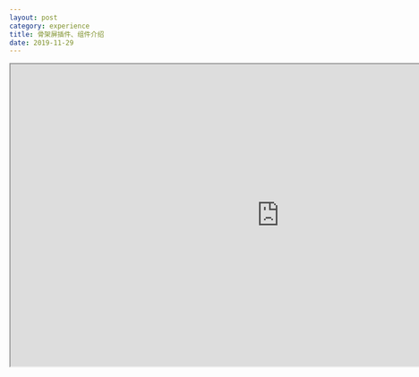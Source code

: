 ```yaml
---
layout: post
category: experience
title: 骨架屏插件、组件介绍
date: 2019-11-29
---
```


<iframe src='https://docs.qq.com/slide/DYWRrbHh0RmZkRFBE' width='960px' height='540px' frameborder='1'>
</iframe>
